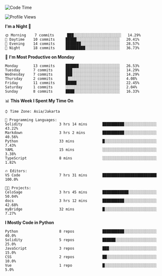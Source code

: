<!--START_SECTION:waka-->
![Code Time](http://img.shields.io/badge/Code%20Time-1%2C323%20hrs%2055%20mins-blue)

![Profile Views](http://img.shields.io/badge/Profile%20Views-0-blue)

**I'm a Night 🦉** 

```text
🌞 Morning    7 commits      ███░░░░░░░░░░░░░░░░░░░░░░   14.29% 
🌆 Daytime    10 commits     █████░░░░░░░░░░░░░░░░░░░░   20.41% 
🌃 Evening    14 commits     ███████░░░░░░░░░░░░░░░░░░   28.57% 
🌙 Night      18 commits     █████████░░░░░░░░░░░░░░░░   36.73%

```
📅 **I'm Most Productive on Monday** 

```text
Monday       13 commits     ██████░░░░░░░░░░░░░░░░░░░   26.53% 
Tuesday      7 commits      ███░░░░░░░░░░░░░░░░░░░░░░   14.29% 
Wednesday    7 commits      ███░░░░░░░░░░░░░░░░░░░░░░   14.29% 
Thursday     2 commits      █░░░░░░░░░░░░░░░░░░░░░░░░   4.08% 
Friday       11 commits     █████░░░░░░░░░░░░░░░░░░░░   22.45% 
Saturday     1 commits      ░░░░░░░░░░░░░░░░░░░░░░░░░   2.04% 
Sunday       8 commits      ████░░░░░░░░░░░░░░░░░░░░░   16.33%

```


📊 **This Week I Spent My Time On** 

```text
⌚︎ Time Zone: Asia/Jakarta

💬 Programming Languages: 
Solidity                 3 hrs 14 mins       ██████████░░░░░░░░░░░░░░░   43.22% 
Markdown                 3 hrs 2 mins        ██████████░░░░░░░░░░░░░░░   40.56% 
Python                   33 mins             █░░░░░░░░░░░░░░░░░░░░░░░░   7.43% 
YAML                     15 mins             ░░░░░░░░░░░░░░░░░░░░░░░░░   3.38% 
TypeScript               8 mins              ░░░░░░░░░░░░░░░░░░░░░░░░░   1.82%

🔥 Editors: 
VS Code                  7 hrs 31 mins       █████████████████████████   100.0%

🐱‍💻 Projects: 
CeloSage                 3 hrs 45 mins       ████████████░░░░░░░░░░░░░   50.04% 
docs                     3 hrs 12 mins       ██████████░░░░░░░░░░░░░░░   42.68% 
myBridge                 32 mins             █░░░░░░░░░░░░░░░░░░░░░░░░   7.27%

```

**I Mostly Code in Python** 

```text
Python                   8 repos             ██████████░░░░░░░░░░░░░░░   40.0% 
Solidity                 5 repos             ██████░░░░░░░░░░░░░░░░░░░   25.0% 
JavaScript               3 repos             ███░░░░░░░░░░░░░░░░░░░░░░   15.0% 
CSS                      2 repos             ██░░░░░░░░░░░░░░░░░░░░░░░   10.0% 
Vue                      1 repo              █░░░░░░░░░░░░░░░░░░░░░░░░   5.0%

```



<!--END_SECTION:waka-->
